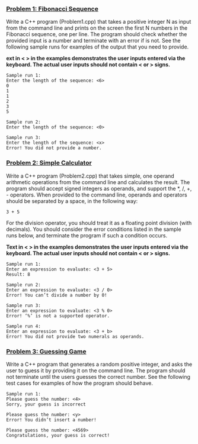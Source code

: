 ### <ins>Problem 1: Fibonacci Sequence</ins>
Write a C++ program (Problem1.cpp) that takes a positive integer N as input from the command line and prints on the screen the first N numbers in the
Fibonacci sequence, one per line. The program should check whether the provided input is a number and terminate with an error if is not. See the 
following sample runs for examples of the output that you need to provide.

**ext in < > in the examples demonstrates the user inputs entered via the keyboard. The actual user inputs should not contain < or > signs.**

    Sample run 1:
    Enter the length of the sequence: <6> 
    0
    1
    1
    2 
    3 
    5
    
    Sample run 2:
    Enter the length of the sequence: <0>
    
    Sample run 3:
    Enter the length of the sequence: <x> 
    Error! You did not provide a number.
    

### <ins>Problem 2: Simple Calculator</ins>
Write a C++ program (Problem2.cpp) that takes simple, one operand arithmetic operations from the command line and calculates the result. The program should 
accept signed integers as operands, and support the *, /, +, - operators. When provided to the command line, operands and operators should be separated 
by a space, in the following way:

    3 + 5
    
For the division operator, you should treat it as a floating point division (with decimals). You should consider the error conditions listed in the sample 
runs below, and terminate the program if such a condition occurs.

**Text in < > in the examples demonstrates the user inputs entered via the keyboard. The actual user inputs should not contain < or > signs.**

    Sample run 1:
    Enter an expression to evaluate: <3 + 5> 
    Result: 8

    Sample run 2:
    Enter an expression to evaluate: <3 / 0> 
    Error! You can’t divide a number by 0!

    Sample run 3:
    Enter an expression to evaluate: <3 % 0> 
    Error! ‘%’ is not a supported operator.
    
    Sample run 4:
    Enter an expression to evaluate: <3 + b>
    Error! You did not provide two numerals as operands.
    

### <ins>Problem 3: Guessing Game</ins>
Write a C++ program that generates a random positive integer, and asks the user to guess it by providing it on the command line. The program should not 
terminate until the users guesses the correct number. See the following test cases for examples of how the program should behave.

    Sample run 1:
    Please guess the number: <4>
    Sorry, your guess is incorrect
    
    Please guess the number: <y> 
    Error! You didn’t insert a number!
    
    Please guess the number: <4569> 
    Congratulations, your guess is correct!


